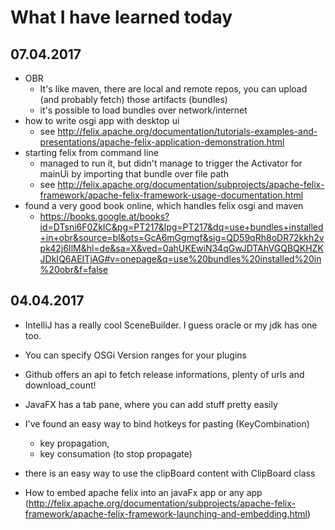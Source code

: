 # What I have learned today
## 07.04.2017

* OBR
    * It's like maven, there are local and remote repos, you can upload (and probably fetch) those artifacts (bundles)
    * it's possible to load bundles over network/internet
* how to write osgi app with desktop ui
    * see http://felix.apache.org/documentation/tutorials-examples-and-presentations/apache-felix-application-demonstration.html
* starting felix from command line
    * managed to run it, but didn't manage to trigger the Activator for mainUi by importing that bundle over file path
    * see http://felix.apache.org/documentation/subprojects/apache-felix-framework/apache-felix-framework-usage-documentation.html    
* found a very good book online, which handles felix osgi and maven
    * https://books.google.at/books?id=DTsni6F0ZkIC&pg=PT217&lpg=PT217&dq=use+bundles+installed+in+obr&source=bl&ots=GcA6mGgmgf&sig=QD59qRh8oDR72kkh2vpk42j6IlM&hl=de&sa=X&ved=0ahUKEwiN34qGwJDTAhVGQBQKHZKJDkIQ6AEITjAG#v=onepage&q=use%20bundles%20installed%20in%20obr&f=false


## 04.04.2017

* IntelliJ has a really cool SceneBuilder. I guess oracle or my jdk has one too.
* You can specify OSGi Version ranges for your plugins
* Github offers an api to fetch release informations, plenty of urls and download_count!
* JavaFX has a tab pane, where you can add stuff pretty easily
* I've found an easy way to bind hotkeys for pasting (KeyCombination)
    * key propagation, 
    * key consumation (to stop propagate)
* there is an easy way to use the clipBoard content with ClipBoard class
 
* How to embed apache felix into an javaFx app or any app (http://felix.apache.org/documentation/subprojects/apache-felix-framework/apache-felix-framework-launching-and-embedding.html)